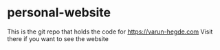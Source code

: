 # personal-website
This is the git repo that holds the code for https://varun-hegde.com
Visit there if you want to see the website
